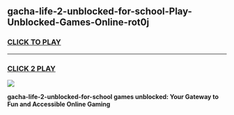 
## gacha-life-2-unblocked-for-school-Play-Unblocked-Games-Online-rot0j
<h3>
<a href="https://premium76.site?title=gacha-life-2-unblocked-for-school&ref=25A">CLICK TO PLAY</a></h3>
<hr>

<h3>
<a href="https://premium76.site?title=gacha-life-2-unblocked-for-school&ref=25A">CLICK 2 PLAY</a>
  
</h3>

<a href="https://premium76.site?title=gacha-life-2-unblocked-for-school&ref=25A"><img src="https://clearcache.store/games.png"></a>


**gacha-life-2-unblocked-for-school games unblocked: Your Gateway to Fun and Accessible Online Gaming**
